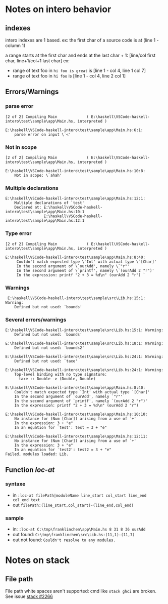 # Notes on intero behavior

## indexes

intero indexes are 1 based.
ex: the first char of a source code is at (line 1 - column 1)

a range starts at the first char and ends at the last char + 1: [line/col first char, line+1/col+1 last char]
ex:
 - range of text foo in `hi foo is great` is [line 1 - col 4, line 1 col 7]
 - range of text foo in `hi foo` is [line 1 - col 4, line 2 col 1]

## Errors/Warnings

### parse error

    [2 of 2] Compiling Main             ( E:\haskell\VSCode-haskell-intero\test\sample\app\Main.hs, interpreted )

    E:\haskell\VSCode-haskell-intero\test\sample\app\Main.hs:6:1:
        parse error on input \`<'

### Not in scope

    [2 of 2] Compiling Main             ( E:\haskell\VSCode-haskell-intero\test\sample\app\Main.hs, interpreted )

    E:\haskell\VSCode-haskell-intero\test\sample\app\Main.hs:10:8:
        Not in scope: \`ahah'


### Multiple declarations

    E:\haskell\VSCode-haskell-intero\test\sample\app\Main.hs:12:1:
        Multiple declarations of `test'
        Declared at: E:\haskell\VSCode-haskell-intero\test\sample\app\Main.hs:10:1
                     E:\haskell\VSCode-haskell-intero\test\sample\app\Main.hs:12:1

### Type error

    [2 of 2] Compiling Main             ( E:\haskell\VSCode-haskell-intero\test\sample\app\Main.hs, interpreted )

    E:\haskell\VSCode-haskell-intero\test\sample\app\Main.hs:8:40:
         Couldn't match expected type \`Int' with actual type \`[Char]'
         In the second argument of \`ourAdd', namely \`"r"'
         In the second argument of \`printf', namely \`(ourAdd 2 "r")'
         In the expression: printf "2 + 3 = %d\n" (ourAdd 2 "r") `


### Warnings

     E:\haskell\VSCode-haskell-intero\test\sample\src\Lib.hs:15:1: Warning:
        Defined but not used: `bounds'

### Several errors/warnings

    E:\haskell\VSCode-haskell-intero\test\sample\src\Lib.hs:15:1: Warning:
        Defined but not used: `bounds'

    E:\haskell\VSCode-haskell-intero\test\sample\src\Lib.hs:18:1: Warning:
        Defined but not used: `bounds2'

    E:\haskell\VSCode-haskell-intero\test\sample\src\Lib.hs:24:1: Warning:
        Defined but not used: `taxe'

    E:\haskell\VSCode-haskell-intero\test\sample\src\Lib.hs:24:1: Warning:
        Top-level binding with no type signature:
          taxe :: Double -> (Double, Double)

    E:\haskell\VSCode-haskell-intero\test\sample\app\Main.hs:8:40:
        Couldn't match expected type `Int' with actual type `[Char]'
        In the second argument of `ourAdd', namely `"r"'
        In the second argument of `printf', namely `(ourAdd 2 "r")'
        In the expression: printf "2 + 3 = %d\n" (ourAdd 2 "r")

    E:\haskell\VSCode-haskell-intero\test\sample\app\Main.hs:10:10:
        No instance for (Num [Char]) arising from a use of `+'
        In the expression: 3 + "e"
        In an equation for `test': test = 3 + "e"

    E:\haskell\VSCode-haskell-intero\test\sample\app\Main.hs:12:11:
        No instance for (Num [Char]) arising from a use of `+'
        In the expression: 3 + "e"
        In an equation for `test2': test2 = 3 + "e"
    Failed, modules loaded: Lib.


## Function *loc-at*

### syntaxe

- in `:loc-at filePath|moduleName line_start col_start line_end col_end text`
- out `filePath:(line_start,col_start)-(line_end,col_end)`


### sample
- in: `:loc-at C:\tmp\franklinchen\app\Main.hs 8 31 8 36 ourAdd`
- out found: `C:\tmp\franklinchen\src\Lib.hs:(11,1)-(11,7)`
- out not found: `Couldn't resolve to any modules.`


# Notes on stack

## File path

File path white spaces aren't supported: cmd like `stack ghci` are broken. See issue [stack #2266](https://github.com/commercialhaskell/stack/issues/2266)
